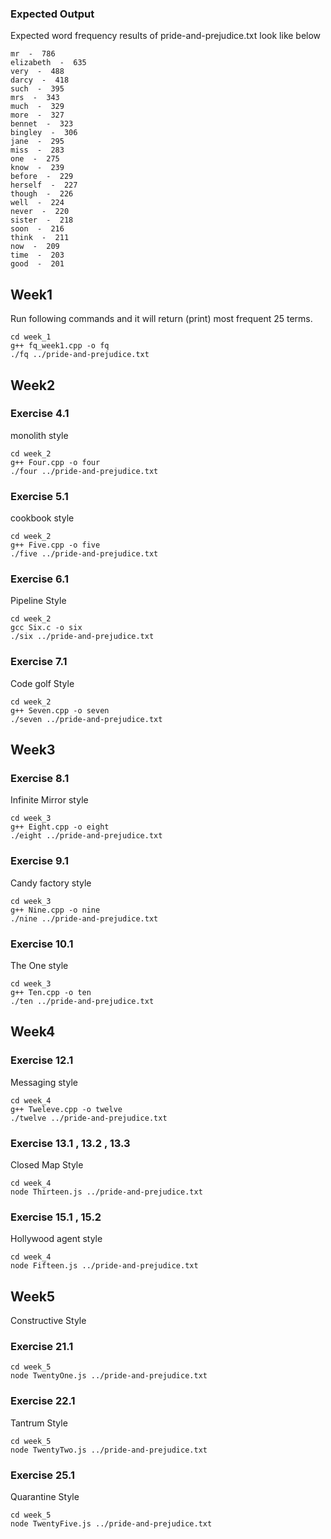 ### Expected Output
Expected word frequency results of pride-and-prejudice.txt look like below
```
mr  -  786
elizabeth  -  635
very  -  488
darcy  -  418
such  -  395
mrs  -  343
much  -  329
more  -  327
bennet  -  323
bingley  -  306
jane  -  295
miss  -  283
one  -  275
know  -  239
before  -  229
herself  -  227
though  -  226
well  -  224
never  -  220
sister  -  218
soon  -  216
think  -  211
now  -  209
time  -  203
good  -  201
```

## Week1 
Run following commands and it will return (print) most frequent 25 terms. 

```
cd week_1
g++ fq_week1.cpp -o fq
./fq ../pride-and-prejudice.txt
```

## Week2
### Exercise 4.1 
monolith style 
```
cd week_2
g++ Four.cpp -o four
./four ../pride-and-prejudice.txt 
```

### Exercise 5.1 
cookbook style
```
cd week_2
g++ Five.cpp -o five
./five ../pride-and-prejudice.txt 
```
### Exercise 6.1 
Pipeline Style
```
cd week_2
gcc Six.c -o six 
./six ../pride-and-prejudice.txt 
```

### Exercise 7.1 
Code golf Style
```
cd week_2
g++ Seven.cpp -o seven
./seven ../pride-and-prejudice.txt 
```

## Week3
### Exercise 8.1 
Infinite Mirror style
```
cd week_3
g++ Eight.cpp -o eight
./eight ../pride-and-prejudice.txt 
```
### Exercise 9.1 
Candy factory style
```
cd week_3
g++ Nine.cpp -o nine
./nine ../pride-and-prejudice.txt 
```

### Exercise 10.1 
The One style
```
cd week_3
g++ Ten.cpp -o ten
./ten ../pride-and-prejudice.txt 
```

## Week4
### Exercise 12.1 
Messaging style
```
cd week_4
g++ Tweleve.cpp -o twelve
./twelve ../pride-and-prejudice.txt 
```

### Exercise 13.1 , 13.2 , 13.3
Closed Map Style
```
cd week_4
node Thirteen.js ../pride-and-prejudice.txt 
```

### Exercise 15.1 , 15.2
Hollywood agent style 
```
cd week_4
node Fifteen.js ../pride-and-prejudice.txt 
```

## Week5
Constructive Style
### Exercise 21.1 

```
cd week_5
node TwentyOne.js ../pride-and-prejudice.txt 
```
### Exercise 22.1 
Tantrum Style
```
cd week_5
node TwentyTwo.js ../pride-and-prejudice.txt 
```
### Exercise 25.1 
Quarantine Style
```
cd week_5
node TwentyFive.js ../pride-and-prejudice.txt 
```